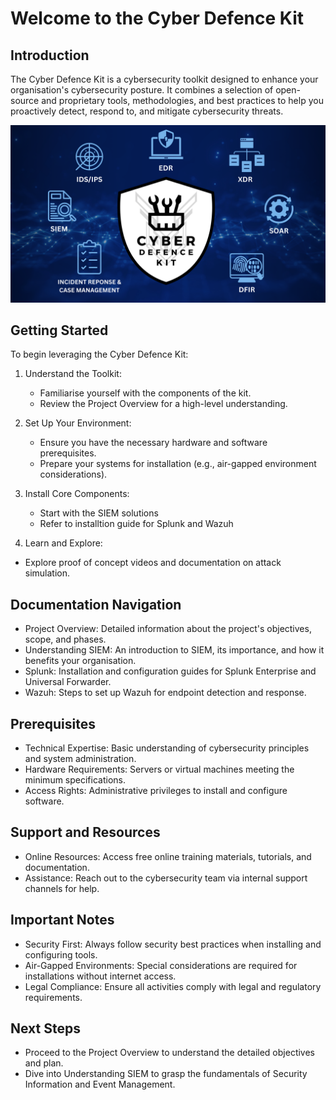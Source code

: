 # Welcome to the Cyber Defence Kit

## Introduction
The Cyber Defence Kit is a cybersecurity toolkit designed to enhance your organisation's cybersecurity posture. It combines a selection of open-source and proprietary tools, methodologies, and best practices to help you proactively detect, respond to, and mitigate cybersecurity threats.

![CDK-intro.png](CDK-intro.png)

## Getting Started
To begin leveraging the Cyber Defence Kit:

1. Understand the Toolkit:
    - Familiarise yourself with the components of the kit.
    - Review the Project Overview for a high-level understanding.

2. Set Up Your Environment:
    - Ensure you have the necessary hardware and software prerequisites.
    - Prepare your systems for installation (e.g., air-gapped environment considerations).

3. Install Core Components:
    - Start with the SIEM solutions
    - Refer to installtion guide for Splunk and Wazuh

4. Learn and Explore:
- Explore proof of concept videos and documentation on attack simulation.

## Documentation Navigation
- Project Overview: Detailed information about the project's objectives, scope, and phases.
- Understanding SIEM: An introduction to SIEM, its importance, and how it benefits your organisation.
- Splunk: Installation and configuration guides for Splunk Enterprise and Universal Forwarder.
- Wazuh: Steps to set up Wazuh for endpoint detection and response.

## Prerequisites
- Technical Expertise: Basic understanding of cybersecurity principles and system administration.
- Hardware Requirements: Servers or virtual machines meeting the minimum specifications.
- Access Rights: Administrative privileges to install and configure software.

## Support and Resources
- Online Resources: Access free online training materials, tutorials, and documentation.
- Assistance: Reach out to the cybersecurity team via internal support channels for help.

## Important Notes
- Security First: Always follow security best practices when installing and configuring tools.
- Air-Gapped Environments: Special considerations are required for installations without internet access.
- Legal Compliance: Ensure all activities comply with legal and regulatory requirements.

## Next Steps
- Proceed to the Project Overview to understand the detailed objectives and plan.
- Dive into Understanding SIEM to grasp the fundamentals of Security Information and Event Management.